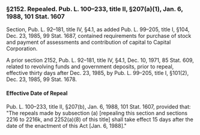 ### §2152. Repealed. Pub. L. 100–233, title II, §207(a)(1), Jan. 6, 1988, 101 Stat. 1607 ###

Section, Pub. L. 92–181, title IV, §4.1, as added Pub. L. 99–205, title I, §104, Dec. 23, 1985, 99 Stat. 1687, contained requirements for purchase of stock and payment of assessments and contribution of capital to Capital Corporation.

A prior section 2152, Pub. L. 92–181, title IV, §4.1, Dec. 10, 1971, 85 Stat. 609, related to revolving funds and government deposits, prior to repeal, effective thirty days after Dec. 23, 1985, by Pub. L. 99–205, title I, §101(2), Dec. 23, 1985, 99 Stat. 1678.

#### Effective Date of Repeal ####

Pub. L. 100–233, title II, §207(b), Jan. 6, 1988, 101 Stat. 1607, provided that: "The repeals made by subsection (a) [repealing this section and sections 2216 to 2216k, and 2252(a)(8) of this title] shall take effect 15 days after the date of the enactment of this Act [Jan. 6, 1988]."
